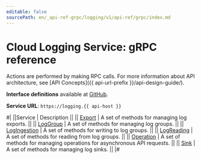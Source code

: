 ```yaml
---
editable: false
sourcePath: en/_api-ref-grpc/logging/v1/api-ref/grpc/index.md
---
```


# Cloud Logging Service: gRPC reference

Actions are performed by making RPC calls. For more information about API architecture, see [API Concepts]({{ api-url-prefix }}/api-design-guide/).

**Interface definitions** available at [GitHub](https://github.com/yandex-cloud/cloudapi/tree/master/yandex/cloud/logging/v1).

**Service URL**: `https://logging.{{ api-host }}`

#|
||Service | Description ||
|| [Export](Export/index.md) | A set of methods for managing log exports. ||
|| [LogGroup](LogGroup/index.md) | A set of methods for managing log groups. ||
|| [LogIngestion](LogIngestion/index.md) | A set of methods for writing to log groups. ||
|| [LogReading](LogReading/index.md) | A set of methods for reading from log groups. ||
|| [Operation](Operation/index.md) | A set of methods for managing operations for asynchronous API requests. ||
|| [Sink](Sink/index.md) | A set of methods for managing log sinks. ||
|#